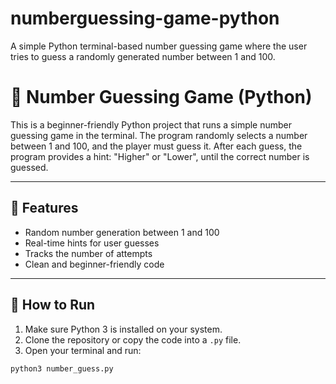 # numberguessing-game-python
A simple Python terminal-based number guessing game where the user tries to guess a randomly generated number between 1 and 100.
# 🎯 Number Guessing Game (Python)

This is a beginner-friendly Python project that runs a simple number guessing game in the terminal. The program randomly selects a number between 1 and 100, and the player must guess it. After each guess, the program provides a hint: "Higher" or "Lower", until the correct number is guessed.

---

## 📌 Features
- Random number generation between 1 and 100
- Real-time hints for user guesses
- Tracks the number of attempts
- Clean and beginner-friendly code

---

## 🚀 How to Run

1. Make sure Python 3 is installed on your system.
2. Clone the repository or copy the code into a `.py` file.
3. Open your terminal and run:
```bash
python3 number_guess.py
